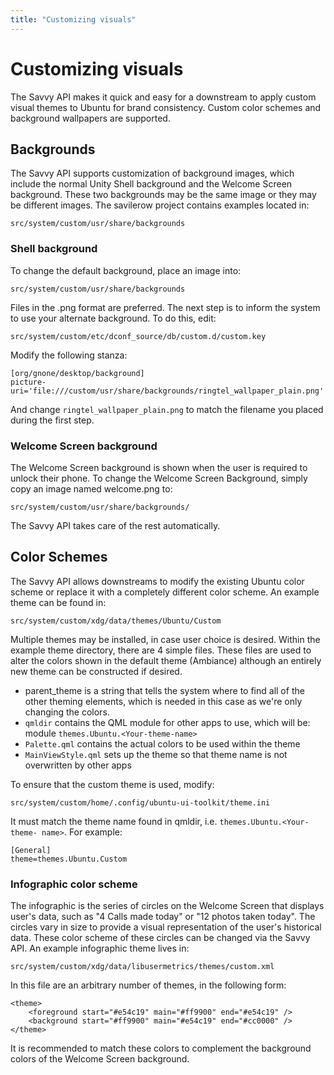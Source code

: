 ```yaml
---
title: "Customizing visuals"
---
```


# Customizing visuals

The Savvy API makes it quick and easy for a downstream to apply custom visual
themes to Ubuntu for brand consistency. Custom color schemes and background
wallpapers are supported.

## Backgrounds

The Savvy API supports customization of background images, which include the
normal Unity Shell background and the Welcome Screen background. These two
backgrounds may be the same image or they may be different images. The
savilerow project contains examples located in:

```
src/system/custom/usr/share/backgrounds
```

### Shell background

To change the default background, place an image into:

```
src/system/custom/usr/share/backgrounds
```

Files in the .png format are preferred. The next step is to inform the system
to use your alternate background. To do this, edit:

```
src/system/custom/etc/dconf_source/db/custom.d/custom.key
```

Modify the following stanza:

```
[org/gnone/desktop/background]
picture-uri='file:///custom/usr/share/backgrounds/ringtel_wallpaper_plain.png'
```

And change `ringtel_wallpaper_plain.png` to match the filename you placed during
the first step.

### Welcome Screen background

The Welcome Screen background is shown when the user is required to unlock
their phone. To change the Welcome Screen Background, simply copy an image
named welcome.png to:

```
src/system/custom/usr/share/backgrounds/
```

The Savvy API takes care of the rest automatically.

## Color Schemes

The Savvy API allows downstreams to modify the existing Ubuntu color scheme or
replace it with a completely different color scheme. An example theme can be
found in:

```
src/system/custom/xdg/data/themes/Ubuntu/Custom
```

Multiple themes may be installed, in case user choice is desired. Within the
example theme directory, there are 4 simple files. These files are used to
alter the colors shown in the default theme (Ambiance) although an entirely
new theme can be constructed if desired.

  * parent_theme is a string that tells the system where to find all of the other theming elements, which is needed in this case as we're only changing the colors.
  * `qmldir` contains the QML module for other apps to use, which will be: module `themes.Ubuntu.<Your-theme-name>`
  * `Palette.qml` contains the actual colors to be used within the theme
  * `MainViewStyle.qml` sets up the theme so that theme name is not overwritten by other apps

To ensure that the custom theme is used, modify:

```
src/system/custom/home/.config/ubuntu-ui-toolkit/theme.ini
```

It must match the theme name found in qmldir, i.e. `themes.Ubuntu.<Your-theme-
name>`. For example:

```
[General]
theme=themes.Ubuntu.Custom
```

### Infographic color scheme

The infographic is the series of circles on the Welcome Screen that displays
user's data, such as "4 Calls made today" or "12 photos taken today". The
circles vary in size to provide a visual representation of the user's
historical data. These color scheme of these circles can be changed via the
Savvy API. An example infographic theme lives in:

```
src/system/custom/xdg/data/libusermetrics/themes/custom.xml
```

In this file are an arbitrary number of themes, in the following form:

```
<theme>
    <foreground start="#e54c19" main="#ff9900" end="#e54c19" />
    <background start="#ff9900" main="#e54c19" end="#cc0000" />
</theme>
```

It is recommended to match these colors to complement the background colors of
the Welcome Screen background.
